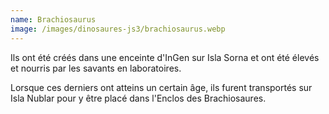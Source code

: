 ```yaml
---
name: Brachiosaurus
image: /images/dinosaures-js3/brachiosaurus.webp
---
```

Ils ont été créés dans une enceinte d'InGen sur Isla Sorna et ont été élevés et nourris par les savants en laboratoires.

Lorsque ces derniers ont atteins un certain âge, ils furent transportés sur Isla Nublar pour y être placé dans l'Enclos des Brachiosaures.